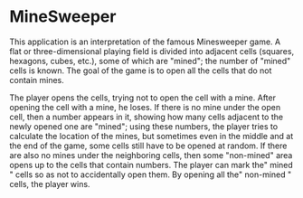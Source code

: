 # MineSweeper

This application is an interpretation of the famous Minesweeper game.
A flat or three-dimensional playing field is divided into adjacent cells (squares, hexagons, cubes, etc.), some of which are "mined"; the number of "mined" cells is known. The goal of the game is to open all the cells that do not contain mines.

The player opens the cells, trying not to open the cell with a mine. After opening the cell with a mine, he loses. If there is no mine under the open cell, then a number appears in it, showing how many cells adjacent to the newly opened one are "mined"; using these numbers, the player tries to calculate the location of the mines, but sometimes even in the middle and at the end of the game, some cells still have to be opened at random. If there are also no mines under the neighboring cells, then some "non-mined" area opens up to the cells that contain numbers. The player can mark the" mined " cells so as not to accidentally open them. By opening all the" non-mined " cells, the player wins.
